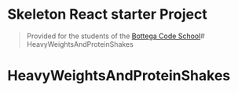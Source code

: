 # Skeleton React starter Project

> Provided for the students of the [Bottega Code School](https://bottega.tech/)# HeavyWeightsAndProteinShakes
# HeavyWeightsAndProteinShakes
